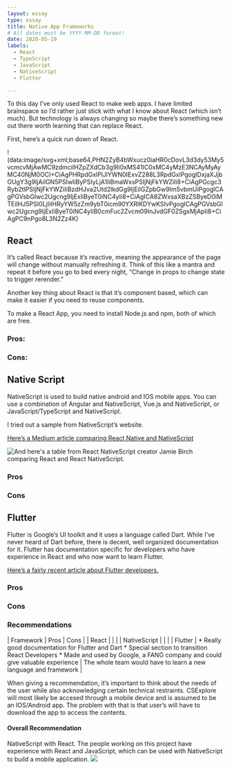 ```yaml
---
layout: essay
type: essay
title: Native App Frameworks
# All dates must be YYYY-MM-DD format!
date: 2020-05-19
labels:
  - React
  - TypeScript
  - JavaScript
  - NativeScript
  - Flutter

---	
```


To this day I’ve only used React to make web apps. I have limited brainspace so I’d rather just stick with what I know about React (which isn’t much). But technology is always changing so maybe there’s something new out there worth learning that can replace React.

First, here’s a quick run down of React.


!(data:image/svg+xml;base64,PHN2ZyB4bWxucz0iaHR0cDovL3d3dy53My5vcmcvMjAwMC9zdmciIHZpZXdCb3g9Ii0xMS41IC0xMC4yMzE3NCAyMyAyMC40NjM0OCI+CiAgPHRpdGxlPlJlYWN0IExvZ288L3RpdGxlPgogIDxjaXJjbGUgY3g9IjAiIGN5PSIwIiByPSIyLjA1IiBmaWxsPSIjNjFkYWZiIi8+CiAgPGcgc3Ryb2tlPSIjNjFkYWZiIiBzdHJva2Utd2lkdGg9IjEiIGZpbGw9Im5vbmUiPgogICAgPGVsbGlwc2Ugcng9IjExIiByeT0iNC4yIi8+CiAgICA8ZWxsaXBzZSByeD0iMTEiIHJ5PSI0LjIiIHRyYW5zZm9ybT0icm90YXRlKDYwKSIvPgogICAgPGVsbGlwc2Ugcng9IjExIiByeT0iNC4yIiB0cmFuc2Zvcm09InJvdGF0ZSgxMjApIi8+CiAgPC9nPgo8L3N2Zz4K)

## React

It’s called React because it’s reactive, meaning the appearance of the page will change without manually refreshing it. Think of this like a mantra and repeat it before you go to bed every night, “Change in props to change state to trigger rerender.” 

Another key thing about React is that it’s component based, which can make it easier if you need to reuse components. 

To make a React App, you need to install Node.js and npm, both of which are free. 

### Pros:

### Cons:


## Native Script
NativeScript is used to build native android and IOS mobile apps. You can use a combination of Angular and NativeScript, Vue.js and NativeScript, or JavaScript/TypeScript and NativeScript. 

I tried out a sample from NativeScript’s website. 


[Here’s a Medium article comparing React Native and NativeScript](https://medium.com/@techaffinity/react-native-vs-nativescript-7ebe0ecdc232)

![And here's a table from React NativeScript creator Jamie Birch comparing React and React NativeScript.](https://d2odgkulk9w7if.cloudfront.net/images/default-source/blogs/react-ns-differences.png?sfvrsn=46850cfe_0)

### Pros

### Cons

## Flutter

Flutter is Google’s UI toolkit and it uses a language called Dart. While I’ve never heard of Dart before, there is decent, well organized documentation for it. Flutter has documentation specific for developers who have experience in React and who now want to learn Flutter. 


[Here’s a fairly recent article about Flutter developers.](https://medium.com/flutter/what-are-the-important-difficult-tasks-for-flutter-devs-q1-2020-survey-results-a5ef2305429b)

### Pros

### Cons 

### Recommendations

| Framework | Pros | Cons | 
| React | | | 
| NativeScript | | | 
| Flutter |  * Really good documentation for Flutter and Dart * Special section to transition React Developers * Made and used by Google, a FANG company and could give valuable experience | The whole team would have to learn a new language and framework | 

When giving a recommendation, it’s important to think about the needs of the user while also acknowledging certain technical restraints. CSExplore will most likely be accesed through a mobile device and is assumed to be an IOS/Android app. The problem with that is that user’s will have to download the app to access the contents. 

#### Overall Recommendation
NativeScript with React. The people working on this project have experience with React and JavaScript, which can be used with NativeScript to build a mobile application. 
![](https://d2odgkulk9w7if.cloudfront.net/images/default-source/blogs/react-nativescript-logo.png?sfvrsn=34850cfe_0)
